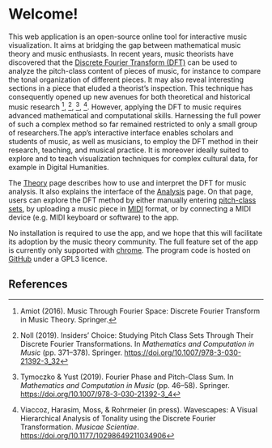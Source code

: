 # Welcome!

This web application is an open-source online tool for interactive music visualization. It aims at bridging the gap between mathematical music theory and music enthusiasts.
In recent years, music theorists have discovered that the [Discrete Fourier Transform (DFT)](https://en.wikipedia.org/wiki/Discrete_Fourier_transform) can be used to analyze the pitch-class content of pieces of music, for instance to compare the tonal organization of different pieces. It may also reveal interesting sections in a piece that eluded a theorist’s inspection. This technique has consequently opened up new avenues for both theoretical and historical music research [^1], [^2], [^3], [^4]. However, applying the DFT to music requires advanced mathematical and computational skills. Harnessing the full power of such a complex method so far remained restricted to only a small group of researchers.The app’s interactive interface enables scholars and students of music, as well as musicians, to employ the DFT method in their research, teaching, and musical practice. It is moreover ideally suited to explore and to teach visualization techniques for complex cultural data, for example in Digital Humanities.

The [Theory](#theory) page describes how to use and interpret the DFT for music analysis. It also explains the interface of the [Analysis](#analysis) page. On that page, users can explore the DFT method by either manually entering [pitch-class sets](<https://en.wikipedia.org/wiki/Set_theory_(music)>), by uploading a music piece in [MIDI](https://en.wikipedia.org/wiki/MIDI) format, or by connecting a MIDI device (e.g. MIDI keyboard or software) to the app.

No installation is required to use the app, and we hope that this will facilitate its adoption by the music theory community. The full feature set of the app is currently only supported with [chrome](https://www.google.com/chrome/index.html). The program code is hosted on [GitHub](https://github.com/DCMLab/MIDFT) under a GPL3 licence.

## References

[^1]: Amiot (2016). Music Through Fourier Space: Discrete Fourier Transform in Music Theory. Springer.
[^2]: Noll (2019). Insiders’ Choice: Studying Pitch Class Sets Through Their Discrete Fourier Transformations. In _Mathematics and Computation in Music_ (pp. 371–378). Springer. https://doi.org/10.1007/978-3-030-21392-3_32
[^3]: Tymoczko & Yust (2019). Fourier Phase and Pitch-Class Sum. In _Mathematics and Computation in Music_ (pp. 46–58). Springer. https://doi.org/10.1007/978-3-030-21392-3_4
[^4]: Viaccoz, Harasim, Moss, & Rohrmeier (in press). Wavescapes: A Visual Hierarchical Analysis of Tonality using the Discrete Fourier Transformation. _Musicae Scientiae_. https://doi.org/10.1177/10298649211034906
